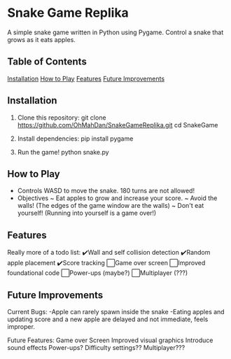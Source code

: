 # Snake Game Replika
A simple snake game written in Python using Pygame. Control a snake that grows as it eats apples.

## Table of Contents
[Installation](#installation)
[How to Play](#how-to-play)
[Features](#features)
[Future Improvements](#future-improvements)

## Installation
1. Clone this repository:
git clone https://github.com/OhMahDan/SnakeGameReplika.git
cd SnakeGame

2. Install dependencies:
pip install pygame

3. Run the game!
python snake.py

## How to Play
- Controls
    WASD to move the snake. 180 turns are not allowed!
- Objectives
    ~ Eat apples to grow and increase your score.
    ~ Avoid the walls! (The edges of the game window are the walls)
    ~ Don't eat yourself! (Running into yourself is a game over!)

## Features
Really more of a todo list:
✔️Wall and self collision detection
✔️Random apple placement
✔️Score tracking
⬜Game over screen
⬜Improved foundational code
⬜Power-ups (maybe?)
⬜Multiplayer (???)

## Future Improvements
Current Bugs:
-Apple can rarely spawn inside the snake
-Eating apples and updating score and a new apple are delayed and not immediate, feels improper.

Future Features:
Game over Screen
Improved visual graphics
Introduce sound effects
Power-ups?
Difficulty settings??
Multiplayer???